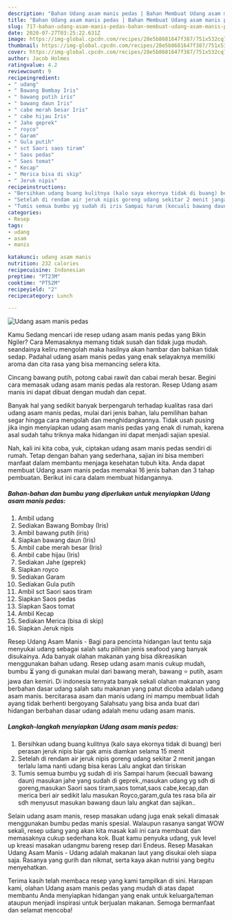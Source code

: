 ```yaml
---
description: "Bahan Udang asam manis pedas | Bahan Membuat Udang asam manis pedas Yang Mudah Dan Praktis"
title: "Bahan Udang asam manis pedas | Bahan Membuat Udang asam manis pedas Yang Mudah Dan Praktis"
slug: 717-bahan-udang-asam-manis-pedas-bahan-membuat-udang-asam-manis-pedas-yang-mudah-dan-praktis
date: 2020-07-27T03:25:22.631Z
image: https://img-global.cpcdn.com/recipes/28e5b8681647f387/751x532cq70/udang-asam-manis-pedas-foto-resep-utama.jpg
thumbnail: https://img-global.cpcdn.com/recipes/28e5b8681647f387/751x532cq70/udang-asam-manis-pedas-foto-resep-utama.jpg
cover: https://img-global.cpcdn.com/recipes/28e5b8681647f387/751x532cq70/udang-asam-manis-pedas-foto-resep-utama.jpg
author: Jacob Holmes
ratingvalue: 4.2
reviewcount: 9
recipeingredient:
- " udang"
- " Bawang Bombay Iris"
- " bawang putih iris"
- " bawang daun Iris"
- " cabe merah besar Iris"
- " cabe hijau Iris"
- " Jahe geprek"
- " royco"
- " Garam"
- " Gula putih"
- " sct Saori saos tiram"
- " Saos pedas"
- " Saos tomat"
- " Kecap"
- " Merica bisa di skip"
- " Jeruk nipis"
recipeinstructions:
- "Bersihkan udang buang kulitnya (kalo saya ekornya tidak di buang) beri perasan jeruk nipis biar gak amis diamkan selama 15 menit"
- "Setelah di rendam air jeruk nipis goreng udang sekitar 2 menit jangan terlalu lama nanti udang bisa keras Lalu angkat dan tiriskan"
- "Tumis semua bumbu yg sudah di iris Sampai harum (kecuali bawang daun) masukan jahe yang sudah di geprek.,masukan udang yg sdh di goreng,masukan Saori saos tiram,saos tomat,saos cabe,kecap,dan merica beri air sedikit lalu masukan Royco,garam,gula tes rasa bila air sdh menyusut masukan bawang daun lalu angkat dan sajikan.."
categories:
- Resep
tags:
- udang
- asam
- manis

katakunci: udang asam manis 
nutrition: 232 calories
recipecuisine: Indonesian
preptime: "PT23M"
cooktime: "PT52M"
recipeyield: "2"
recipecategory: Lunch

---
```



![Udang asam manis pedas](https://img-global.cpcdn.com/recipes/28e5b8681647f387/751x532cq70/udang-asam-manis-pedas-foto-resep-utama.jpg)

Kamu Sedang mencari ide resep udang asam manis pedas yang Bikin Ngiler? Cara Memasaknya memang tidak susah dan tidak juga mudah. seandainya keliru mengolah maka hasilnya akan hambar dan bahkan tidak sedap. Padahal udang asam manis pedas yang enak selayaknya memiliki aroma dan cita rasa yang bisa memancing selera kita.

Cincang bawang putih, potong cabai rawit dan cabai merah besar. Begini cara memasak udang asam manis pedas ala restoran. Resep Udang asam manis ini dapat dibuat dengan mudah dan cepat.

Banyak hal yang sedikit banyak berpengaruh terhadap kualitas rasa dari udang asam manis pedas, mulai dari jenis bahan, lalu pemilihan bahan segar hingga cara mengolah dan menghidangkannya. Tidak usah pusing jika ingin menyiapkan udang asam manis pedas yang enak di rumah, karena asal sudah tahu triknya maka hidangan ini dapat menjadi sajian spesial.


Nah, kali ini kita coba, yuk, ciptakan udang asam manis pedas sendiri di rumah. Tetap dengan bahan yang sederhana, sajian ini bisa memberi manfaat dalam membantu menjaga kesehatan tubuh kita. Anda dapat membuat Udang asam manis pedas memakai 16 jenis bahan dan 3 tahap pembuatan. Berikut ini cara dalam membuat hidangannya.

<!--inarticleads1-->

##### Bahan-bahan dan bumbu yang diperlukan untuk menyiapkan Udang asam manis pedas:

1. Ambil  udang
1. Sediakan  Bawang Bombay (Iris)
1. Ambil  bawang putih (iris)
1. Siapkan  bawang daun (Iris)
1. Ambil  cabe merah besar (Iris)
1. Ambil  cabe hijau (Iris)
1. Sediakan  Jahe (geprek)
1. Siapkan  royco
1. Sediakan  Garam
1. Sediakan  Gula putih
1. Ambil  sct Saori saos tiram
1. Siapkan  Saos pedas
1. Siapkan  Saos tomat
1. Ambil  Kecap
1. Sediakan  Merica (bisa di skip)
1. Siapkan  Jeruk nipis


Resep Udang Asam Manis - Bagi para pencinta hidangan laut tentu saja menyukai udang sebagai salah satu pilihan jenis seafood yang banyak disukainya. Ada banyak olahan makanan yang bisa dikreasikan menggunakan bahan udang. Resep udang asam manis cukup mudah, bumbu ⏳ yang di gunakan mulai dari bawang merah, bawang ⭐ putih, asam jawa dan kemiri. Di indonesia ternyata banyak sekali olahan makanan yang berbahan dasar udang salah satu makanan yang patut dicoba adalah udang asam manis. bercitarasa asam dan manis udang ini mampu membuat lidah ayang tidak berhenti bergoyang Salahsatu yang bisa anda buat dari hidangan berbahan dasar udang adalah menu udang asam manis. 

<!--inarticleads2-->

##### Langkah-langkah menyiapkan Udang asam manis pedas:

1. Bersihkan udang buang kulitnya (kalo saya ekornya tidak di buang) beri perasan jeruk nipis biar gak amis diamkan selama 15 menit
1. Setelah di rendam air jeruk nipis goreng udang sekitar 2 menit jangan terlalu lama nanti udang bisa keras Lalu angkat dan tiriskan
1. Tumis semua bumbu yg sudah di iris Sampai harum (kecuali bawang daun) masukan jahe yang sudah di geprek.,masukan udang yg sdh di goreng,masukan Saori saos tiram,saos tomat,saos cabe,kecap,dan merica beri air sedikit lalu masukan Royco,garam,gula tes rasa bila air sdh menyusut masukan bawang daun lalu angkat dan sajikan..


Selain udang asam manis, resep masakan udang juga enak sekali dimasak menggunakan bumbu pedas manis spesial. Walaupun rasanya sangat WOW sekali, resep udang yang akan kita masak kali ini cara membuat dan memasaknya cukup sederhana kok. Buat kamu penyuka udang, yuk level up kreasi masakan udangmu bareng resep dari Endeus. Resep Masakan Udang Asam Manis - Udang adalah makanan laut yang disukai oleh siapa saja. Rasanya yang gurih dan nikmat, serta kaya akan nutrisi yang begitu menyehatkan. 

Terima kasih telah membaca resep yang kami tampilkan di sini. Harapan kami, olahan Udang asam manis pedas yang mudah di atas dapat membantu Anda menyiapkan hidangan yang enak untuk keluarga/teman ataupun menjadi inspirasi untuk berjualan makanan. Semoga bermanfaat dan selamat mencoba!
